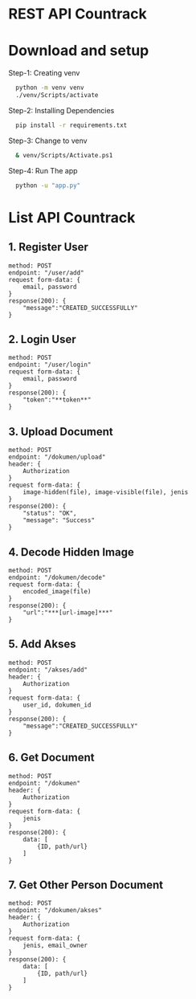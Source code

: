# REST API Countrack

# Download and setup

Step-1: Creating venv
  ```bash
    python -m venv venv
    ./venv/Scripts/activate
  ```

Step-2: Installing Dependencies
  ```bash
    pip install -r requirements.txt
  ```

Step-3: Change to venv
  ```bash
    & venv/Scripts/Activate.ps1 
  ```

Step-4: Run The app
  ```bash
    python -u "app.py"
  ```

# List API Countrack
## 1. Register User
```
method: POST
endpoint: "/user/add"
request form-data: {
    email, password
}
response(200): {
    "message":"CREATED_SUCCESSFULLY"
}
```

## 2. Login User
```
method: POST
endpoint: "/user/login"
request form-data: {
    email, password
}
response(200): {
    "token":"**token**"
}
```


## 3. Upload Document
```
method: POST
endpoint: "/dokumen/upload"
header: {
    Authorization
}
request form-data: {
    image-hidden(file), image-visible(file), jenis
}
response(200): {
    "status": "OK",
    "message": "Success"
}
```

## 4. Decode Hidden Image
```
method: POST
endpoint: "/dokumen/decode"
request form-data: {
    encoded_image(file)
}
response(200): {
    "url":"***[url-image]***"
}
```

## 5. Add Akses
```
method: POST
endpoint: "/akses/add"
header: {
    Authorization
}
request form-data: {
    user_id, dokumen_id
}
response(200): {
    "message":"CREATED_SUCCESSFULLY"
}
```

## 6. Get Document
```
method: POST
endpoint: "/dokumen"
header: {
    Authorization
}
request form-data: {
    jenis
}
response(200): {
    data: [
        {ID, path/url}
    ]
}
```
## 7. Get Other Person Document
```
method: POST
endpoint: "/dokumen/akses"
header: {
    Authorization
}
request form-data: {
    jenis, email_owner
}
response(200): {
    data: [
        {ID, path/url}
    ]
}
```